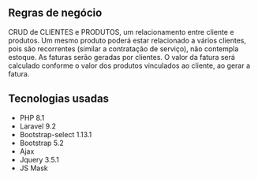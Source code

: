 ## Regras de negócio
CRUD de CLIENTES e PRODUTOS, um relacionamento entre cliente e produtos. Um mesmo produto poderá estar relacionado a vários clientes, pois são recorrentes (similar a contratação de serviço), não contempla estoque.
As faturas serão geradas por clientes. O valor da fatura será calculado conforme o valor dos produtos vinculados ao cliente, ao gerar a fatura.

## Tecnologias usadas
- PHP 8.1
- Laravel 9.2
- Bootstrap-select 1.13.1 
- Bootstrap 5.2
- Ajax
- Jquery 3.5.1
- JS Mask
